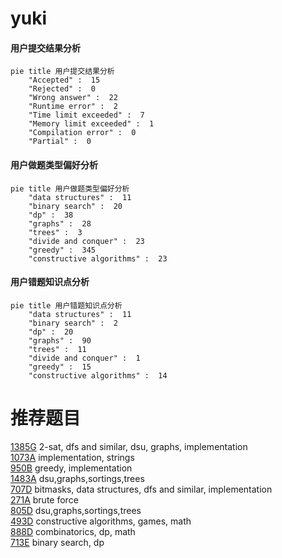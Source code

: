 # __yuki__

<!-- tabs:start -->



#### **用户提交结果分析**

```mermaid
pie title 用户提交结果分析
    "Accepted" :  15
    "Rejected" :  0
    "Wrong answer" :  22
    "Runtime error" :  2
    "Time limit exceeded" :  7
    "Memory limit exceeded" :  1
    "Compilation error" :  0
    "Partial" :  0
```

#### **用户做题类型偏好分析**

```mermaid
pie title 用户做题类型偏好分析
    "data structures" :  11
    "binary search" :  20
    "dp" :  38
    "graphs" :  28
    "trees" :  3
    "divide and conquer" :  23
    "greedy" :  345
    "constructive algorithms" :  23
```
#### **用户错题知识点分析**

```mermaid
pie title 用户错题知识点分析
    "data structures" :  11
    "binary search" :  2
    "dp" :  20
    "graphs" :  90
    "trees" :  11
    "divide and conquer" :  1
    "greedy" :  15
    "constructive algorithms" :  14
```



<!-- tabs:end -->
# 推荐题目
[1385G](https://codeforces.com/contest/1385/problem/G)		2-sat,
                        dfs and similar,
                        dsu,
                        graphs,
                        implementation		  
[1073A](https://codeforces.com/contest/1073/problem/A)		implementation,
                        strings		  
[950B](https://codeforces.com/contest/950/problem/B)		greedy,
                        implementation		  
[1483A](https://codeforces.com/contest/1483/problem/A)		dsu,graphs,sortings,trees		  
[707D](https://codeforces.com/contest/707/problem/D)		bitmasks,
                        data structures,
                        dfs and similar,
                        implementation		  
[271A](https://codeforces.com/contest/271/problem/A)		brute force		  
[805D](https://codeforces.com/contest/805/problem/D)		dsu,graphs,sortings,trees		  
[493D](https://codeforces.com/contest/493/problem/D)		constructive algorithms,
                        games,
                        math		  
[888D](https://codeforces.com/contest/888/problem/D)		combinatorics,
                        dp,
                        math		  
[713E](https://codeforces.com/contest/713/problem/E)		binary search,
                        dp		  
